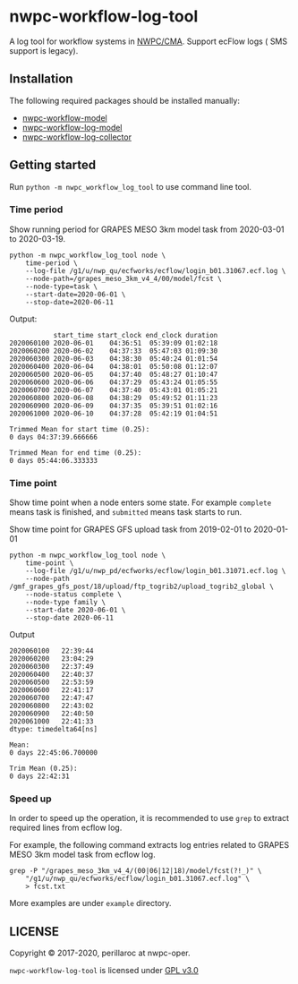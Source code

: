 # nwpc-workflow-log-tool

A log tool for workflow systems in [NWPC/CMA](http://nwpc.nmc.cn/). 
Support ecFlow logs ( SMS support is legacy).

## Installation

The following required packages should be installed manually:

- [nwpc-workflow-model](https://github.com/nwpc-oper/nwpc-workflow-model)
- [nwpc-workflow-log-model](https://github.com/nwpc-oper/nwpc-workflow-log-model)
- [nwpc-workflow-log-collector](https://github.com/nwpc-oper/nwpc-workflow-log-collector)

## Getting started

Run `python -m nwpc_workflow_log_tool` to use command line tool.

### Time period

Show running period for GRAPES MESO 3km model task from 2020-03-01 to 2020-03-19.

```shell script
python -m nwpc_workflow_log_tool node \
    time-period \
    --log-file /g1/u/nwp_qu/ecfworks/ecflow/login_b01.31067.ecf.log \
    --node-path=/grapes_meso_3km_v4_4/00/model/fcst \
    --node-type=task \
    --start-date=2020-06-01 \
    --stop-date=2020-06-11
```

Output:

```
           start_time start_clock end_clock duration
2020060100 2020-06-01    04:36:51  05:39:09 01:02:18
2020060200 2020-06-02    04:37:33  05:47:03 01:09:30
2020060300 2020-06-03    04:38:30  05:40:24 01:01:54
2020060400 2020-06-04    04:38:01  05:50:08 01:12:07
2020060500 2020-06-05    04:37:40  05:48:27 01:10:47
2020060600 2020-06-06    04:37:29  05:43:24 01:05:55
2020060700 2020-06-07    04:37:40  05:43:01 01:05:21
2020060800 2020-06-08    04:38:29  05:49:52 01:11:23
2020060900 2020-06-09    04:37:35  05:39:51 01:02:16
2020061000 2020-06-10    04:37:28  05:42:19 01:04:51

Trimmed Mean for start time (0.25):
0 days 04:37:39.666666

Trimmed Mean for end time (0.25):
0 days 05:44:06.333333
```

### Time point

Show time point when a node enters some state.
For example `complete` means task is finished, and `submitted` means task starts to run.

Show time point for GRAPES GFS upload task from 2019-02-01 to 2020-01-01

```shell script
python -m nwpc_workflow_log_tool node \
    time-point \
    --log-file /g1/u/nwp_pd/ecfworks/ecflow/login_b01.31071.ecf.log \
    --node-path /gmf_grapes_gfs_post/18/upload/ftp_togrib2/upload_togrib2_global \
    --node-status complete \
    --node-type family \
    --start-date 2020-06-01 \
    --stop-date 2020-06-11
```

Output

```
2020060100   22:39:44
2020060200   23:04:29
2020060300   22:37:49
2020060400   22:40:37
2020060500   22:53:59
2020060600   22:41:17
2020060700   22:47:47
2020060800   22:43:02
2020060900   22:40:50
2020061000   22:41:33
dtype: timedelta64[ns]

Mean:
0 days 22:45:06.700000

Trim Mean (0.25):
0 days 22:42:31
```

### Speed up

In order to speed up the operation, it is recommended to use `grep` to extract required lines from ecflow log.

For example, the following command extracts log entries related to GRAPES MESO 3km model task from ecflow log.

```shell script
grep -P "/grapes_meso_3km_v4_4/(00|06|12|18)/model/fcst(?!_)" \
    "/g1/u/nwp_qu/ecfworks/ecflow/login_b01.31067.ecf.log" \
    > fcst.txt
```

More examples are under `example` directory.

## LICENSE

Copyright &copy; 2017-2020, perillaroc at nwpc-oper.

`nwpc-workflow-log-tool` is licensed under [GPL v3.0](LICENSE.md)